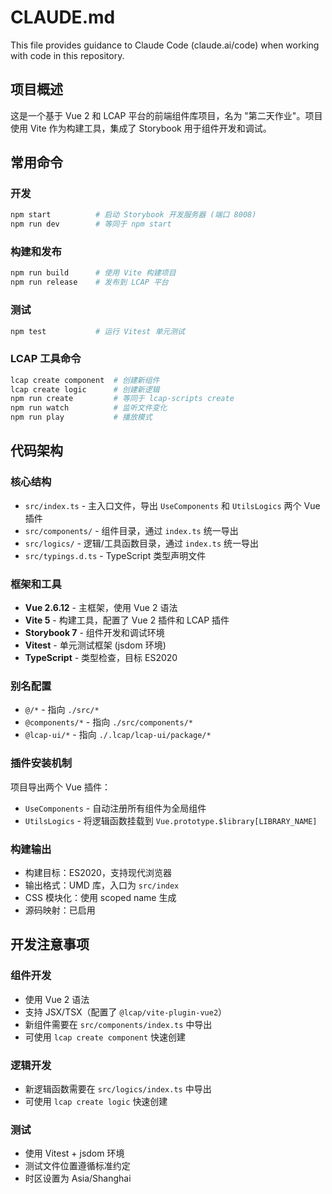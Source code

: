 # CLAUDE.md

This file provides guidance to Claude Code (claude.ai/code) when working with code in this repository.

## 项目概述

这是一个基于 Vue 2 和 LCAP 平台的前端组件库项目，名为 "第二天作业"。项目使用 Vite 作为构建工具，集成了 Storybook 用于组件开发和调试。

## 常用命令

### 开发
```bash
npm start          # 启动 Storybook 开发服务器 (端口 8008)
npm run dev        # 等同于 npm start
```

### 构建和发布
```bash
npm run build      # 使用 Vite 构建项目
npm run release    # 发布到 LCAP 平台
```

### 测试
```bash
npm test           # 运行 Vitest 单元测试
```

### LCAP 工具命令
```bash
lcap create component  # 创建新组件
lcap create logic      # 创建新逻辑
npm run create         # 等同于 lcap-scripts create
npm run watch          # 监听文件变化
npm run play           # 播放模式
```

## 代码架构

### 核心结构
- `src/index.ts` - 主入口文件，导出 `UseComponents` 和 `UtilsLogics` 两个 Vue 插件
- `src/components/` - 组件目录，通过 `index.ts` 统一导出
- `src/logics/` - 逻辑/工具函数目录，通过 `index.ts` 统一导出
- `src/typings.d.ts` - TypeScript 类型声明文件

### 框架和工具
- **Vue 2.6.12** - 主框架，使用 Vue 2 语法
- **Vite 5** - 构建工具，配置了 Vue 2 插件和 LCAP 插件
- **Storybook 7** - 组件开发和调试环境
- **Vitest** - 单元测试框架 (jsdom 环境)
- **TypeScript** - 类型检查，目标 ES2020

### 别名配置
- `@/*` - 指向 `./src/*`
- `@components/*` - 指向 `./src/components/*`
- `@lcap-ui/*` - 指向 `./.lcap/lcap-ui/package/*`

### 插件安装机制
项目导出两个 Vue 插件：
- `UseComponents` - 自动注册所有组件为全局组件
- `UtilsLogics` - 将逻辑函数挂载到 `Vue.prototype.$library[LIBRARY_NAME]`

### 构建输出
- 构建目标：ES2020，支持现代浏览器
- 输出格式：UMD 库，入口为 `src/index`
- CSS 模块化：使用 scoped name 生成
- 源码映射：已启用

## 开发注意事项

### 组件开发
- 使用 Vue 2 语法
- 支持 JSX/TSX（配置了 `@lcap/vite-plugin-vue2`）
- 新组件需要在 `src/components/index.ts` 中导出
- 可使用 `lcap create component` 快速创建

### 逻辑开发
- 新逻辑函数需要在 `src/logics/index.ts` 中导出
- 可使用 `lcap create logic` 快速创建

### 测试
- 使用 Vitest + jsdom 环境
- 测试文件位置遵循标准约定
- 时区设置为 Asia/Shanghai